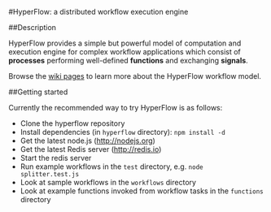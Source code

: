 #HyperFlow: a distributed workflow execution engine

##Description

HyperFlow provides a simple but powerful model of computation and execution engine for complex workflow applications which consist of **processes** performing well-defined **functions** and exchanging **signals**.

Browse the [wiki pages](https://github.com/balis/hyperflow/wiki) to learn more about the HyperFlow workflow model. 

##Getting started

Currently the recommended way to try HyperFlow is as follows:
* Clone the hyperflow repository
* Install dependencies (in `hyperflow` directory): `npm install -d`
* Get the latest node.js (http://nodejs.org)
* Get the latest Redis server (http://redis.io)
* Start the redis server
* Run example workflows in the `test` directory, e.g. `node splitter.test.js`
* Look at sample workflows in the `workflows` directory
* Look at example functions invoked from workflow tasks in the `functions` directory


